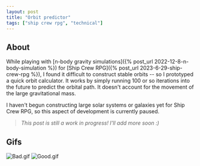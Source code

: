 ```yaml
---
layout: post
title: "Orbit predictor"
tags: ["ship crew rpg", "technical"]
---
```


## About

While playing with [n-body gravity simulations]({% post_url 2022-12-8-n-body-simulation %}) for [Ship Crew RPG]({% post_url 2023-6-29-ship-crew-rpg %}), I found it difficult to construct stable orbits -- so I prototyped a quick orbit calculator. It works by simply running 100 or so iterations into the future to predict the orbital path. It doesn't account for the movement of the large gravitational mass.

I haven't begun constructing large solar systems or galaxies yet for Ship Crew RPG, so this aspect of development is currently paused.

> *This post is still a work in progress! I'll add more soon :)*

## Gifs

![Bad.gif](https://drive.google.com/uc?id=1o3EE13ulGgg9FzSRhTJuSzBR7RIHP9V1&export=download)
![Good.gif](https://drive.google.com/uc?id=1KwLXQFg0E7CUUQbeTkjS9qxRP8wvs8kC&export=download)
